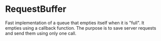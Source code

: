 # RequestBuffer
Fast implementation of a queue that empties itself when it is "full". It empties using a callback function. The purpose is to save server requests and send them using only one call.
